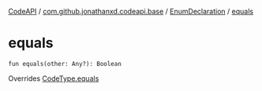 [CodeAPI](../../index.md) / [com.github.jonathanxd.codeapi.base](../index.md) / [EnumDeclaration](index.md) / [equals](.)

# equals

`fun equals(other: Any?): Boolean`

Overrides [CodeType.equals](../../com.github.jonathanxd.codeapi.type/-code-type/equals.md)

